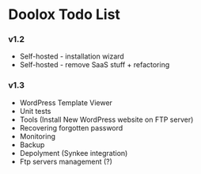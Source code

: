Doolox Todo List
================

### v1.2 ###

* Self-hosted - installation wizard
* Self-hosted - remove SaaS stuff + refactoring

### v1.3 ###

* WordPress Template Viewer
* Unit tests
* Tools (Install New WordPress website on FTP server)
* Recovering forgotten password
* Monitoring
* Backup
* Depolyment (Synkee integration)
* Ftp servers management (?)